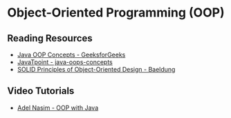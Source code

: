 # Object-Oriented Programming (OOP)

## Reading Resources

- [Java OOP Concepts - GeeksforGeeks](https://www.geeksforgeeks.org/object-oriented-programming-oops-concept-in-java/)
- [JavaTpoint - java-oops-concepts](https://www.javatpoint.com/java-oops-concepts)
- [SOLID Principles of Object-Oriented Design - Baeldung](https://www.baeldung.com/solid-principles)

## Video Tutorials

- [Adel Nasim - OOP with Java](https://www.youtube.com/playlist?list=PLCInYL3l2AagY7fFlhCrjpLiIFybW3yQv)
